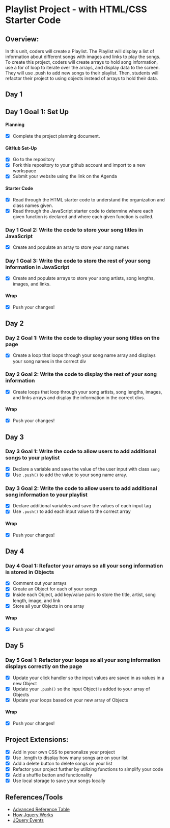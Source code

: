# Playlist Project - with HTML/CSS Starter Code

## Overview:

In this unit, coders will create a Playlist. The Playlist will display a list of information about different songs with images and links to play the songs. To create this project, coders will create arrays to hold song information, use a for of loop to iterate over the arrays, and display data to the screen. They will use .push to add new songs to their playlist. Then, students will refactor their project to using objects instead of arrays to hold their data.

## Day 1

## Day 1 Goal 1: Set Up

#### Planning

- [x] Complete the project planning document.

#### GitHub Set-Up

- [x] Go to the repository
- [x] Fork this repository to your github account and import to a new workspace
- [x] Submit your website using the link on the Agenda

#### Starter Code

- [x] Read through the HTML starter code to understand the organization and class names given.
- [x] Read through the JavaScript starter code to determine where each given function is declared and where each given function is called.

### Day 1 Goal 2: Write the code to store your song titles in JavaScript

- [x] Create and populate an array to store your song names

### Day 1 Goal 3: Write the code to store the rest of your song information in JavaScript

- [x] Create and populate arrays to store your song artists, song lengths, images, and links.

#### Wrap

- [x] Push your changes!

## Day 2

### Day 2 Goal 1: Write the code to display your song titles on the page

- [x] Create a loop that loops through your song name array and displays your song names in the correct div

### Day 2 Goal 2: Write the code to display the rest of your song information

- [x] Create loops that loop through your song artists, song lengths, images, and links arrays and display the information in the correct divs.

#### Wrap

- [x] Push your changes!

## Day 3

### Day 3 Goal 1: Write the code to allow users to add additional songs to your playlist

- [x] Declare a variable and save the value of the user input with class `song`
- [x] Use `.push()` to add the value to your song name array.

### Day 3 Goal 2: Write the code to allow users to add additional song information to your playlist

- [x] Declare additional variables and save the values of each input tag
- [x] Use `.push()` to add each input value to the correct array

#### Wrap

- [x] Push your changes!

## Day 4

### Day 4 Goal 1: Refactor your arrays so all your song information is stored in Objects

- [x] Comment out your arrays
- [x] Create an Object for each of your songs
- [x] Inside each Object, add key/value pairs to store the title, artist, song length, image, and link
- [x] Store all your Objects in one array

#### Wrap

- [x] Push your changes!

## Day 5

### Day 5 Goal 1: Refactor your loops so all your song information displays correctly on the page

- [x] Update your click handler so the input values are saved in as values in a new Object
- [x] Update your `.push()` so the input Object is added to your array of Objects
- [x] Update your loops based on your new array of Objects

#### Wrap

- [x] Push your changes!

## Project Extensions:

- [x] Add in your own CSS to personalize your project
- [x] Use .length to display how many songs are on your list
- [x] Add a delete button to delete songs on your list
- [x] Refactor your project further by utilizing functions to simplify your code
- [x] Add a shuffle button and functionality
- [x] Use local storage to save your songs locally

## References/Tools

- [Advanced Reference Table](https://docs.google.com/document/d/1SElvLDvtVOoYZJyR5XbCQJWbSTxyChDiQkz7n3c63Go/preview)
- [How Jquery Works](http://learn.jquery.com/about-jquery/how-jquery-works/)
- [JQuery Events](http://api.jquery.com/category/events/)
